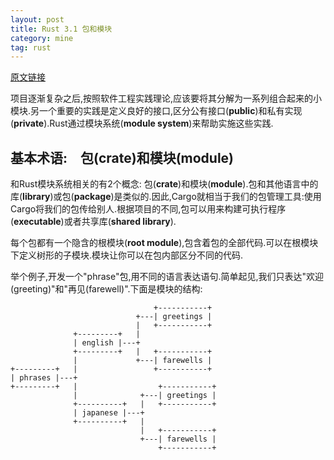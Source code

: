 ```yaml
---
layout: post
title: Rust 3.1 包和模块
category: mine
tag: rust
---
```


[原文链接][from]

项目逐渐复杂之后,按照软件工程实践理论,应该要将其分解为一系列组合起来的小模块.另一个重要的实践是定义良好的接口,区分公有接口(**public**)和私有实现(**private**).Rust通过模块系统(**module system**)来帮助实施这些实践.

## 基本术语:　包(crate)和模块(module)

和Rust模块系统相关的有2个概念: 包(**crate**)和模块(**module**).包和其他语言中的库(**library**)或包(**package**)是类似的.因此,Cargo就相当于我们的包管理工具:使用Cargo将我们的包传给别人.根据项目的不同,包可以用来构建可执行程序(**executable**)或者共享库(**shared library**).

每个包都有一个隐含的根模块(**root module**),包含着包的全部代码.可以在根模块下定义树形的子模块.模块让你可以在包内部区分不同的代码.

举个例子,开发一个"phrase"包,用不同的语言表达语句.简单起见,我们只表达"欢迎(greeting)"和"再见(farewell)".下面是模块的结构:

                                    +-----------+
                                +---| greetings |
                                |   +-----------+
                  +---------+   |
                  | english |---+
                  +---------+   |   +-----------+
                  |             +---| farewells |
    +---------+   |                 +-----------+
    | phrases |---+
    +---------+   |                  +-----------+
                  |              +---| greetings |
                  +----------+   |   +-----------+
                  | japanese |---+
                  +----------+   |
                                 |   +-----------+
                                 +---| farewells |
                                     +-----------+






[from]: http://doc.rust-lang.org/book/crates-and-modules.html
